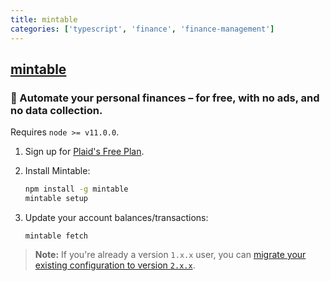 ```yaml
---
title: mintable
categories: ['typescript', 'finance', 'finance-management']
---
```

## [mintable](https://github.com/kevinschaich/mintable)

### 🍃 Automate your personal finances – for free, with no ads, and no data collection.


Requires `node >= v11.0.0`.

1. Sign up for [Plaid's Free Plan](https://plaid.com/pricing/).
2. Install Mintable:

    ```bash
    npm install -g mintable
    mintable setup
    ```

3. Update your account balances/transactions:

    ```
    mintable fetch
    ```

> **Note:** If you're already a version `1.x.x` user, you can [migrate your existing configuration to version `2.x.x`](./docs/README.md#migrating-from-v1xx).
